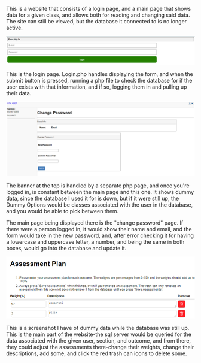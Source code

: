 This is a website that consists of a login page, and a main page that shows data for a given class, and allows both for reading and changing said data. The site can still be viewed, but the database it connected to is no longer active.

![Image of Login](https://github.com/eplank18/best_hits/blob/main/Faux%20Abet%20Site/Login%20Example.PNG)
<br><p>This is the login page. Login.php handles displaying the form, and when the submit button is pressed, running a php file to check the database for if the user exists with that information, and if so, logging them in and pulling up their data.</p>

![Image of Password Page](https://github.com/eplank18/best_hits/blob/main/Faux%20Abet%20Site/Password%20Example.PNG)
<p>The banner at the top is handled by a separate php page, and once you're logged in, is constant between the main page and this one. It shows dummy data, since the database I used it for is down, but if it were still up, the Dummy Options would be classes associated with the user in the database, and you would be able to pick between them.</p>
<p>The main page being displayed there is the "change password" page. If there were a person logged in, it would show their name and email, and the form would take in the new password, and, after error checking it for having a lowercase and uppercase letter, a number, and being the same in both boxes, would go into the database and update it.</p>

![Image of Abet Page](https://github.com/eplank18/best_hits/blob/main/Faux%20Abet%20Site/Abet%20Example.png)
<p>This is a screenshot I have of dummy data while the database was still up. This is the main part of the website-the sql server would be queried for the data associated with the given user, section, and outcome, and from there, they could adjust the assessments there-change their weights, change their descriptions, add some, and click the red trash can icons to delete some.</p>
